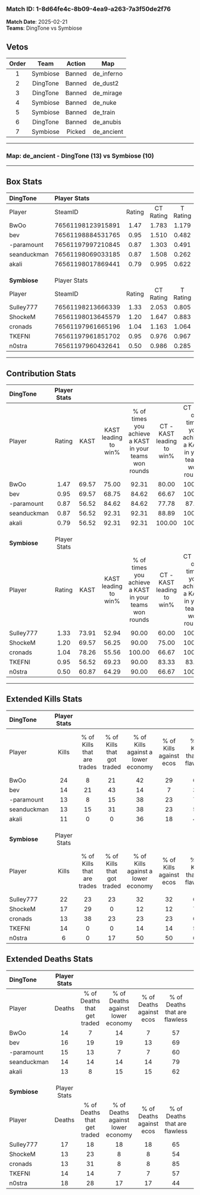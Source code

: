 ### Match ID: 1-8d64fe4c-8b09-4ea9-a263-7a3f50de2f76  
**Match Date**: 2025-02-21  
**Teams**: DingTone vs Symbiose  

## Vetos  

| Order | Team | Action | Map |
| :---: | :--: | :----: | --- |
| 1 | Symbiose | Banned | de_inferno |
| 2 | DingTone | Banned | de_dust2 |
| 3 | DingTone | Banned | de_mirage |
| 4 | Symbiose | Banned | de_nuke |
| 5 | Symbiose | Banned | de_train |
| 6 | DingTone | Banned | de_anubis |
| 7 | Symbiose | Picked | de_ancient |

---  

### **Map**: de_ancient - DingTone (13) vs Symbiose (10)  
---  

## Box Stats  

| **DingTone** | Player Stats      |        |           |          |       |      |       |         |        |      |     |
| :- | :- | :-: | :-: | :-: | :-: | :-: | :-: | :-: | :-: | :-: | :-: |
| Player       | SteamID           | Rating | CT Rating | T Rating | KAST  | ADR  | Kills | Assists | Deaths | K/D  | HS% |
| BwOo         | 76561198123915891 |  1.47  |   1.783   |  1.179   | 69.57 | 95.6 |  24   |    4    |   14   | 1.71 | 37  |
| bev          | 76561198884531765 |  0.95  |   1.510   |  0.482   | 69.57 | 64.7 |  14   |    4    |   16   | 0.88 | 57  |
| -paramount   | 76561197997210845 |  0.87  |   1.303   |  0.491   | 56.52 | 74.8 |  13   |    3    |   15   | 0.87 | 15  |
| seanduckman  | 76561198069033185 |  0.87  |   1.508   |  0.262   | 56.52 | 61.5 |  13   |    7    |   14   | 0.93 | 30  |
| akali        | 76561198017869441 |  0.79  |   0.995   |  0.622   | 56.52 | 60.6 |  11   |    3    |   13   | 0.85 | 45  |
|              |                   |        |           |          |       |      |       |         |        |      |     |
|              |                   |        |           |          |       |      |       |         |        |      |     |
|              |                   |        |           |          |       |      |       |         |        |      |     |
| **Symbiose** | Player Stats      |        |           |          |       |      |       |         |        |      |     |
| Player       | SteamID           | Rating | CT Rating | T Rating | KAST  | ADR  | Kills | Assists | Deaths | K/D  | HS% |
| Sulley777    | 76561198213666339 |  1.33  |   2.053   |  0.805   | 73.91 | 89.3 |  22   |    3    |   17   | 1.29 | 45  |
| ShockeM      | 76561198013645579 |  1.20  |   1.647   |  0.883   | 69.57 | 88.2 |  17   |    3    |   13   | 1.31 | 76  |
| cronads      | 76561197961665196 |  1.04  |   1.163   |  1.064   | 78.26 | 61.1 |  13   |    6    |   13   | 1.00 | 38  |
| TKEFNI       | 76561197961851702 |  0.95  |   0.976   |  0.967   | 56.52 | 76.9 |  14   |    6    |   14   | 1.00 | 64  |
| n0stra       | 76561197960432641 |  0.50  |   0.986   |  0.285   | 60.87 | 52.7 |   6   |    5    |   18   | 0.33 | 33  |
---  

## Contribution Stats  

| **DingTone** | Player Stats |       |                      |                                                        |                           |                                                             |                          |                                                            |
| :- | :-: | :-: | :-: | :-: | :-: | :-: | :-: | :-: |
| Player       |    Rating    | KAST  | KAST leading to win% | % of times you achieve a KAST in your teams won rounds | CT - KAST leading to win% | CT - % of times you achieve a KAST in your teams won rounds | T - KAST leading to win% | T - % of times you achieve a KAST in your teams won rounds |
| BwOo         |     1.47     | 69.57 |        75.00         |                         92.31                          |           80.00           |                           100.00                            |          66.67           |                           80.00                            |
| bev          |     0.95     | 69.57 |        68.75         |                         84.62                          |           66.67           |                           100.00                            |          75.00           |                           60.00                            |
| -paramount   |     0.87     | 56.52 |        84.62         |                         84.62                          |           77.78           |                            87.50                            |          100.00          |                           80.00                            |
| seanduckman  |     0.87     | 56.52 |        92.31         |                         92.31                          |           88.89           |                           100.00                            |          100.00          |                           80.00                            |
| akali        |     0.79     | 56.52 |        92.31         |                         92.31                          |          100.00           |                           100.00                            |          80.00           |                           80.00                            |
|              |              |       |                      |                                                        |                           |                                                             |                          |                                                            |
|              |              |       |                      |                                                        |                           |                                                             |                          |                                                            |
|              |              |       |                      |                                                        |                           |                                                             |                          |                                                            |
| **Symbiose** | Player Stats |       |                      |                                                        |                           |                                                             |                          |                                                            |
| Player       |    Rating    | KAST  | KAST leading to win% | % of times you achieve a KAST in your teams won rounds | CT - KAST leading to win% | CT - % of times you achieve a KAST in your teams won rounds | T - KAST leading to win% | T - % of times you achieve a KAST in your teams won rounds |
| Sulley777    |     1.33     | 73.91 |        52.94         |                         90.00                          |           60.00           |                           100.00                            |          42.86           |                           75.00                            |
| ShockeM      |     1.20     | 69.57 |        56.25         |                         90.00                          |           75.00           |                           100.00                            |          37.50           |                           75.00                            |
| cronads      |     1.04     | 78.26 |        55.56         |                         100.00                         |           66.67           |                           100.00                            |          44.44           |                           100.00                           |
| TKEFNI       |     0.95     | 56.52 |        69.23         |                         90.00                          |           83.33           |                            83.33                            |          57.14           |                           100.00                           |
| n0stra       |     0.50     | 60.87 |        64.29         |                         90.00                          |           66.67           |                           100.00                            |          60.00           |                           75.00                            |
---  

## Extended Kills Stats  

| **DingTone** | Player Stats |                            |                            |                                    |                         |                              |                                 |                                       |                    |           |
| :- | :-: | :-: | :-: | :-: | :-: | :-: | :-: | :-: | :-: | :-: |
| Player       |    Kills     | % of Kills that are trades | % of Kills that got traded | % of Kills against a lower economy | % of Kills against ecos | % of Kills that are flawless | % of Kills that are close duels | % of Kills that are assisted by flash | Pistol Round Kills | AWP Kills |
| BwOo         |      24      |             8              |             21             |                 42                 |           29            |              63              |               13                |                   4                   |         0          |     0     |
| bev          |      14      |             21             |             43             |                 14                 |            7            |              36              |                0                |                   0                   |         0          |     1     |
| -paramount   |      13      |             8              |             15             |                 38                 |           23            |              77              |               15                |                   0                   |         5          |     0     |
| seanduckman  |      13      |             15             |             31             |                 38                 |           23            |              54              |               31                |                   0                   |         0          |     0     |
| akali        |      11      |             0              |             0              |                 36                 |           18            |              45              |               18                |                  18                   |         0          |     0     |
|              |              |                            |                            |                                    |                         |                              |                                 |                                       |                    |           |
|              |              |                            |                            |                                    |                         |                              |                                 |                                       |                    |           |
|              |              |                            |                            |                                    |                         |                              |                                 |                                       |                    |           |
| **Symbiose** | Player Stats |                            |                            |                                    |                         |                              |                                 |                                       |                    |           |
| Player       |    Kills     | % of Kills that are trades | % of Kills that got traded | % of Kills against a lower economy | % of Kills against ecos | % of Kills that are flawless | % of Kills that are close duels | % of Kills that are assisted by flash | Pistol Round Kills | AWP Kills |
| Sulley777    |      22      |             23             |             23             |                 32                 |           32            |              68              |                5                |                   0                   |         0          |     2     |
| ShockeM      |      17      |             29             |             0              |                 12                 |           12            |              71              |                6                |                   6                   |         0          |     4     |
| cronads      |      13      |             38             |             23             |                 23                 |           23            |              62              |                8                |                   8                   |         0          |     1     |
| TKEFNI       |      14      |             0              |             0              |                 14                 |           14            |              57              |                7                |                   0                   |         3          |     3     |
| n0stra       |      6       |             0              |             17             |                 50                 |           50            |              67              |               17                |                  17                   |         1          |     0     |
## Extended Deaths Stats  

| **DingTone** | Player Stats |                             |                                   |                          |                               |                            |                           |               |
| :- | :-: | :-: | :-: | :-: | :-: | :-: | :-: | :-: |
| Player       |    Deaths    | % of Deaths that get traded | % of Deaths against lower economy | % of Deaths against ecos | % of Deaths that are flawless | % of Deaths that are close | % of Deaths while blinded | Deaths to AWP |
| BwOo         |      14      |              7              |                14                 |            7             |              57               |             0              |             7             |       1       |
| bev          |      16      |             19              |                19                 |            13            |              69               |             13             |             0             |       1       |
| -paramount   |      15      |             13              |                 7                 |            7             |              60               |             0              |             0             |       0       |
| seanduckman  |      14      |             14              |                14                 |            14            |              79               |             7              |             0             |       1       |
| akali        |      13      |              8              |                15                 |            15            |              62               |             15             |            15             |       1       |
|              |              |                             |                                   |                          |                               |                            |                           |               |
|              |              |                             |                                   |                          |                               |                            |                           |               |
|              |              |                             |                                   |                          |                               |                            |                           |               |
| **Symbiose** | Player Stats |                             |                                   |                          |                               |                            |                           |               |
| Player       |    Deaths    | % of Deaths that get traded | % of Deaths against lower economy | % of Deaths against ecos | % of Deaths that are flawless | % of Deaths that are close | % of Deaths while blinded | Deaths to AWP |
| Sulley777    |      17      |             18              |                18                 |            18            |              65               |             0              |            12             |       1       |
| ShockeM      |      13      |             23              |                 8                 |            8             |              54               |             31             |             8             |       1       |
| cronads      |      13      |             31              |                 8                 |            8             |              85               |             15             |             0             |       2       |
| TKEFNI       |      14      |             14              |                 7                 |            7             |              57               |             14             |             0             |       0       |
| n0stra       |      18      |             28              |                17                 |            17            |              44               |             17             |             0             |       1       |
